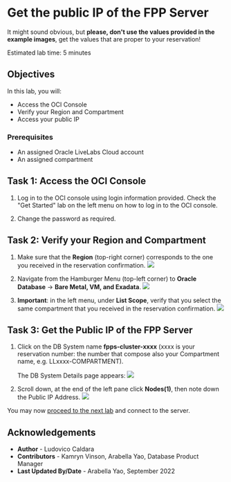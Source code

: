 # Get the public IP of the FPP Server

It might sound obvious, but **please, don't use the values provided in the example images**, get the values that are proper to your reservation!

Estimated lab time: 5 minutes

## Objectives 
In this lab, you will:
- Access the OCI Console
- Verify your Region and Compartment
- Access your public IP

### Prerequisites
- An assigned Oracle LiveLabs Cloud account
- An assigned compartment

## Task 1: Access the OCI Console
1. Log in to the OCI console using login information provided. Check the "Get Started" lab on the left menu on how to log in to the OCI console.

2. Change the password as required.

## Task 2: Verify your Region and Compartment
1. Make sure that the **Region** (top-right corner) corresponds to the one you received in the reservation confirmation.
    ![](./images/region.png)

2. Navigate from the Hamburger Menu (top-left corner) to **Oracle Database** -> **Bare Metal, VM, and Exadata**.
![](./images/bare-metal.png)

3. **Important**: in the left menu, under **List Scope**, verify that you select the same compartment that you received in the reservation confirmation.
    ![](./images/02-select-compartment.png)

## Task 3: Get the Public IP of the FPP Server
1. Click on the DB System name **fpps-cluster-xxxx** (xxxx is your reservation number: the number that compose also your Compartment name, e.g. LLxxxx-COMPARTMENT).

    The DB System Details page appears:
    ![](./images/03-dbsystem-status.png)

2. Scroll down, at the end of the left pane click **Nodes(1)**, then note down the Public IP Address.
    ![](./images/04-nodes-public-ip.png)

You may now [proceed to the next lab](#next) and connect to the server.

## Acknowledgements

- **Author** - Ludovico Caldara
- **Contributors** - Kamryn Vinson, Arabella Yao, Database Product Manager
- **Last Updated By/Date** -  Arabella Yao, September 2022